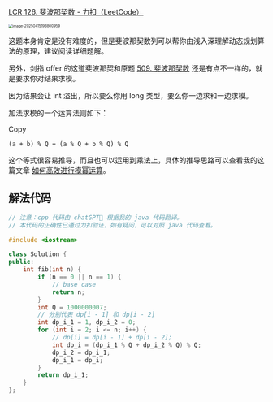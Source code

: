 [LCR 126. 斐波那契数 - 力扣（LeetCode）](https://leetcode.cn/problems/fei-bo-na-qi-shu-lie-lcof/description/)

<img src="E:\076lxl\work\note4c\剑指offer\assets\image-20250415193800959.png" alt="image-20250415193800959" style="zoom: 50%;" />

这题本身肯定是没有难度的，但是斐波那契数列可以帮你由浅入深理解动态规划算法的原理，建议阅读详细题解。

另外，剑指 offer 的这道斐波那契和原题 [509. 斐波那契数](https://leetcode.cn/problems/fibonacci-number) 还是有点不一样的，就是要求你对结果求模。

因为结果会让 int 溢出，所以要么你用 long 类型，要么你一边求和一边求模。

加法求模的一个运算法则如下：

Copy

```
(a + b) % Q = (a % Q + b % Q) % Q
```

这个等式很容易推导，而且也可以运用到乘法上，具体的推导思路可以查看我的这篇文章 [如何高效进行模幂运算](https://labuladong.online/algo/frequency-interview/quick-power/)。

## 解法代码

```cpp
// 注意：cpp 代码由 chatGPT🤖 根据我的 java 代码翻译。
// 本代码的正确性已通过力扣验证，如有疑问，可以对照 java 代码查看。

#include <iostream>

class Solution {
public:
    int fib(int n) {
        if (n == 0 || n == 1) {
            // base case
            return n;
        }
        int Q = 1000000007;
        // 分别代表 dp[i - 1] 和 dp[i - 2]
        int dp_i_1 = 1, dp_i_2 = 0;
        for (int i = 2; i <= n; i++) {
            // dp[i] = dp[i - 1] + dp[i - 2];
            int dp_i = (dp_i_1 % Q + dp_i_2 % Q) % Q;
            dp_i_2 = dp_i_1;
            dp_i_1 = dp_i;
        }
        return dp_i_1;
    }
};
```